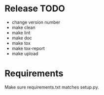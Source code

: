 # Release TODO
- change version number
- make clean
- make lint
- make doc
- make tox
- make tox-report
- make upload

# Requirements
Make sure requirements.txt matches setup.py.
